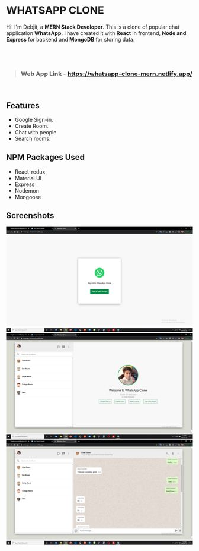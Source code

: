 # WHATSAPP CLONE

Hi! I'm Debjit, a **MERN Stack Developer**. This is a clone of popular chat application **WhatsApp**.
I have created it with **React** in frontend,  **Node and Express** for backend and **MongoDB** for storing data.
<br>
<br>
<br>
<br>
> ### Web App Link - https://whatsapp-clone-mern.netlify.app/


<br>

## Features

- Google Sign-in.
- Create Room.
- Chat with people
- Search rooms.

##  NPM Packages Used

- React-redux
- Material UI
- Express
- Nodemon
- Mongoose

## Screenshots

<img src="./screenshots/ss1.png" alt=""/>
<br>
<img src="./screenshots/ss2.png" alt=""/>
<br>
<img src="./screenshots/ss3.png" alt=""/>
